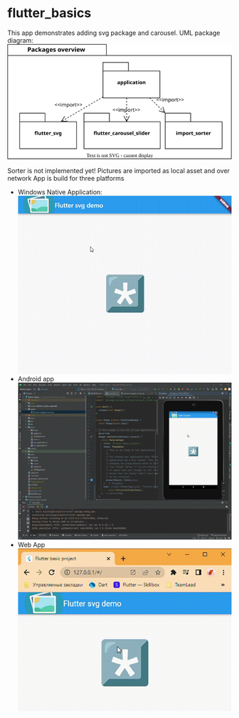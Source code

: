 # flutter_basics
This app demonstrates adding svg package and carousel.
UML package diagram:
![windows app](docs/svg(autogenerated)/overview.pkg.svg)

Sorter is not implemented yet!
Pictures are imported as local asset and over network
App is build for three platforms
* Windows Native Application: ![windows app](docs/img/flutter_basics_win.gif)
* Android app ![windows app](docs/img/flutter_basics_android.gif)
* Web App ![windows app](docs/img/flutter_basics_web.gif)
